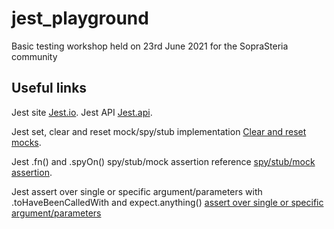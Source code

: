 # jest_playground

Basic testing workshop held on 23rd June 2021 for the SopraSteria community

## Useful links

Jest site [Jest.io](https://jestjs.io/es-ES/).
Jest API [Jest.api](https://jestjs.io/es-ES/docs/api).

Jest set, clear and reset mock/spy/stub implementation [Clear and reset mocks](https://codewithhugo.com/jest-stub-mock-spy-set-clear/).

Jest .fn() and .spyOn() spy/stub/mock assertion reference [spy/stub/mock assertion](https://codewithhugo.com/jest-fn-spyon-stub-mock/).

Jest assert over single or specific argument/parameters with .toHaveBeenCalledWith and expect.anything() [assert over single or specific argument/parameters](https://codewithhugo.com/jest-specific-argument-parameter-assert/)

